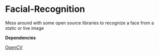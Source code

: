 # Facial-Recognition
Mess around with some open source libraries to recognize a face from a static or live image

**Dependencies**

[OpenCV](https://github.com/opencv/opencv)

